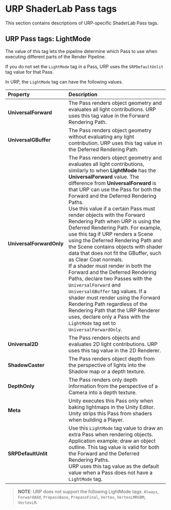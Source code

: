 # URP ShaderLab Pass tags

This section contains descriptions of URP-specific ShaderLab Pass tags.

## URP Pass tags: LightMode

The value of this tag lets the pipeline determine which Pass to use when executing different parts of the Render Pipeline.

If you do not set the `LightMode` tag in a Pass, URP uses the `SRPDefaultUnlit` tag value for that Pass.

In URP, the `LightMode` tag can have the following values.

| **Property** | **Description** |
| :--- | :--- |
| **UniversalForward** | The Pass renders object geometry and evaluates all light contributions. URP uses this tag value in the Forward Rendering Path. |
| **UniversalGBuffer** | The Pass renders object geometry without evaluating any light contribution. URP uses this tag value in the Deferred Rendering Path. |
| **UniversalForwardOnly** | The Pass renders object geometry and evaluates all light contributions, similarly to when **LightMode** has the **UniversalForward** value. The difference from **UniversalForward** is that URP can use the Pass for both the Forward and the Deferred Rendering Paths.<br/>Use this value if a certain Pass must render objects with the Forward Rendering Path when URP is using the Deferred Rendering Path. For example, use this tag if URP renders a Scene using the Deferred Rendering Path and the Scene contains objects with shader data that does not fit the GBuffer, such as Clear Coat normals.<br/>If a shader must render in both the Forward and the  Deferred Rendering Paths, declare two Passes with the `UniversalForward` and `UniversalGBuffer` tag values. If a shader must render using the Forward Rendering Path regardless of the Rendering Path that the URP Renderer uses, declare only a Pass with the `LightMode` tag set to `UniversalForwardOnly`. |
| **Universal2D** | The Pass renders objects and evaluates 2D light contributions. URP uses this tag value in the 2D Renderer. |
| **ShadowCaster** | The Pass renders object depth from the perspective of lights into the Shadow map or a depth texture. |
| **DepthOnly** | The Pass renders only depth information from the perspective of a Camera into a depth texture. |
| **Meta** | Unity executes this Pass only when baking lightmaps in the Unity Editor. Unity strips this Pass from shaders when building a Player. |
| **SRPDefaultUnlit** | Use this `LightMode` tag value to draw an extra Pass when rendering objects. Application example: draw an object outline. This tag value is valid for both the Forward and the Deferred Rendering Paths.<br/>URP uses this tag value as the default value when a Pass does not have a `LightMode` tag. |

> **NOTE**: URP does not support the following LightMode tags: `Always`, `ForwardAdd`, `PrepassBase`, `PrepassFinal`, `Vertex`, `VertexLMRGBM`, `VertexLM`.
